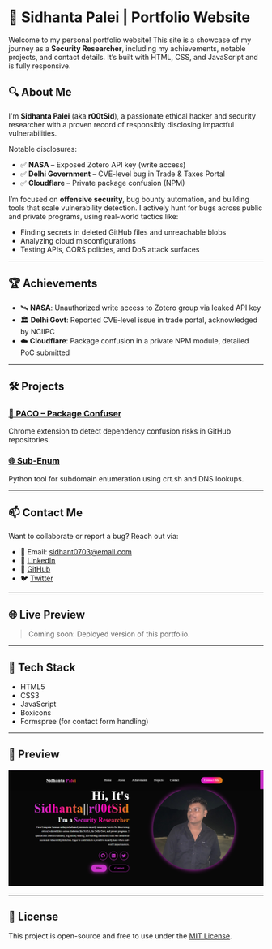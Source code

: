 # 🚀 Sidhanta Palei | Portfolio Website

Welcome to my personal portfolio website! This site is a showcase of my journey as a **Security Researcher**, including my achievements, notable projects, and contact details. It’s built with HTML, CSS, and JavaScript and is fully responsive.

## 🔍 About Me

I'm **Sidhanta Palei** (aka **r00tSid**), a passionate ethical hacker and security researcher with a proven record of responsibly disclosing impactful vulnerabilities.

Notable disclosures:

* ✅ **NASA** – Exposed Zotero API key (write access)
* ✅ **Delhi Government** – CVE-level bug in Trade & Taxes Portal
* ✅ **Cloudflare** – Private package confusion (NPM)

I’m focused on **offensive security**, bug bounty automation, and building tools that scale vulnerability detection. I actively hunt for bugs across public and private programs, using real-world tactics like:

* Finding secrets in deleted GitHub files and unreachable blobs
* Analyzing cloud misconfigurations
* Testing APIs, CORS policies, and DoS attack surfaces

---

## 🏆 Achievements

* 🛰️ **NASA**: Unauthorized write access to Zotero group via leaked API key
* 🏛️ **Delhi Govt**: Reported CVE-level issue in trade portal, acknowledged by NCIIPC
* ☁️ **Cloudflare**: Package confusion in a private NPM module, detailed PoC submitted

---

## 🛠️ Projects

### [🔎 PACO – Package Confuser](https://github.com/r00tSid/PACO-Package-Confuser)

Chrome extension to detect dependency confusion risks in GitHub repositories.

### [🌐 Sub-Enum](https://github.com/r00tSid/Sub-Enum)

Python tool for subdomain enumeration using crt.sh and DNS lookups.

---

## 📫 Contact Me

Want to collaborate or report a bug? Reach out via:

* 📧 Email: [sidhant0703@email.com](mailto:sidhant0703@email.com)
* 💼 [LinkedIn](https://www.linkedin.com/in/sidhanta-palei-58791323b/)
* 🐙 [GitHub](https://github.com/r00tSid)
* 🐦 [Twitter](https://twitter.com/r00tSid)

---

## 🌐 Live Preview

> Coming soon: Deployed version of this portfolio.

---

## 📁 Tech Stack

* HTML5
* CSS3
* JavaScript
* Boxicons
* Formspree (for contact form handling)

---

## 📸 Preview

![screenshot](portfolio.png) <!-- Replace with actual hosted image URL if deployed -->

---

## 📄 License

This project is open-source and free to use under the [MIT License](LICENSE).
